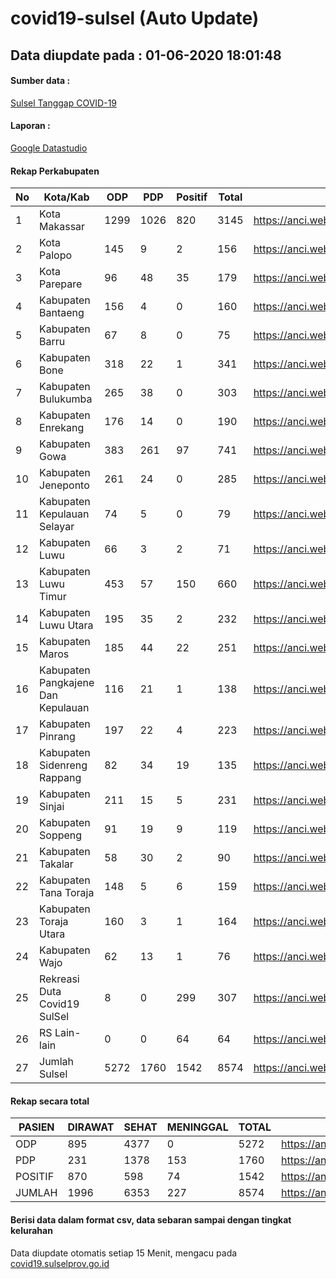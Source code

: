 
# covid19-sulsel (Auto Update)

## Data diupdate pada : 01-06-2020 18:01:48

#### Sumber data :
[Sulsel Tanggap COVID-19](https://covid19.sulselprov.go.id)

#### Laporan :
[Google Datastudio](https://datastudio.google.com/s/jythWGc1j4w)

#### Rekap Perkabupaten 
|No|Kota/Kab|ODP|PDP|Positif|Total|Link|
| --- | --- | --- | --- | --- | --- | --- |
|1|Kota Makassar|1299|1026|820|3145|https://anci.web.id/cor/kota_makassar|
|2|Kota Palopo|145|9|2|156|https://anci.web.id/cor/kota_palopo|
|3|Kota Parepare|96|48|35|179|https://anci.web.id/cor/kota_parepare|
|4|Kabupaten Bantaeng|156|4|0|160|https://anci.web.id/cor/kabupaten_bantaeng|
|5|Kabupaten Barru|67|8|0|75|https://anci.web.id/cor/kabupaten_barru|
|6|Kabupaten Bone|318|22|1|341|https://anci.web.id/cor/kabupaten_bone|
|7|Kabupaten Bulukumba|265|38|0|303|https://anci.web.id/cor/kabupaten_bulukumba|
|8|Kabupaten Enrekang|176|14|0|190|https://anci.web.id/cor/kabupaten_enrekang|
|9|Kabupaten Gowa|383|261|97|741|https://anci.web.id/cor/kabupaten_gowa|
|10|Kabupaten Jeneponto|261|24|0|285|https://anci.web.id/cor/kabupaten_jeneponto|
|11|Kabupaten Kepulauan Selayar|74|5|0|79|https://anci.web.id/cor/kabupaten_kepulauan_selayar|
|12|Kabupaten Luwu|66|3|2|71|https://anci.web.id/cor/kabupaten_luwu|
|13|Kabupaten Luwu Timur|453|57|150|660|https://anci.web.id/cor/kabupaten_luwu_timur|
|14|Kabupaten Luwu Utara|195|35|2|232|https://anci.web.id/cor/kabupaten_luwu_utara|
|15|Kabupaten Maros|185|44|22|251|https://anci.web.id/cor/kabupaten_maros|
|16|Kabupaten Pangkajene Dan Kepulauan|116|21|1|138|https://anci.web.id/cor/kabupaten_pangkajene_dan_kepulauan|
|17|Kabupaten Pinrang|197|22|4|223|https://anci.web.id/cor/kabupaten_pinrang|
|18|Kabupaten Sidenreng Rappang|82|34|19|135|https://anci.web.id/cor/kabupaten_sidenreng_rappang|
|19|Kabupaten Sinjai|211|15|5|231|https://anci.web.id/cor/kabupaten_sinjai|
|20|Kabupaten Soppeng|91|19|9|119|https://anci.web.id/cor/kabupaten_soppeng|
|21|Kabupaten Takalar|58|30|2|90|https://anci.web.id/cor/kabupaten_takalar|
|22|Kabupaten Tana Toraja|148|5|6|159|https://anci.web.id/cor/kabupaten_tana_toraja|
|23|Kabupaten Toraja Utara|160|3|1|164|https://anci.web.id/cor/kabupaten_toraja_utara|
|24|Kabupaten Wajo|62|13|1|76|https://anci.web.id/cor/kabupaten_wajo|
|25|Rekreasi Duta Covid19 SulSel|8|0|299|307|https://anci.web.id/cor/rekreasi_duta_covid19_sulsel|
|26|RS Lain-lain|0|0|64|64|https://anci.web.id/cor/rs_lain-lain|
|27|Jumlah Sulsel|5272|1760|1542|8574|https://anci.web.id/cor/jumlah_sulsel|

#### Rekap secara total

| PASIEN | DIRAWAT | SEHAT | MENINGGAL | TOTAL | LINK |
| ---- | -------- | ---- | ---- |  ---- | ---- |
| ODP | 895 | 4377 | 0 | 5272 | https://anci.web.id/cor/odp_detail.html |
| PDP | 231 | 1378 | 153 | 1760 | https://anci.web.id/cor/pdp_detail.html |
| POSITIF | 870 | 598 | 74 | 1542 | https://anci.web.id/cor/positif_detail.html |
| JUMLAH | 1996 | 6353 | 227 | 8574 | https://anci.web.id/cor/jumlah_sulsel/ |

 
#### Berisi data dalam format csv, data sebaran sampai dengan tingkat kelurahan

Data diupdate otomatis setiap 15 Menit, mengacu pada [covid19.sulselprov.go.id](https://covid19.sulselprov.go.id)

